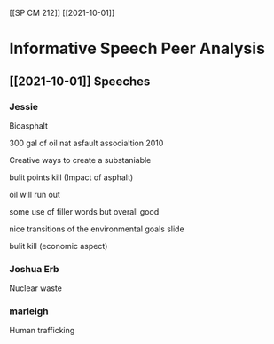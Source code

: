 [[SP CM 212]] [[2021-10-01]]


# Informative Speech Peer Analysis

## [[2021-10-01]] Speeches

### Jessie

Bioasphalt 

300 gal of oil nat asfault associaltion 2010

Creative ways to create a substaniable

bulit points kill (Impact of asphalt)

oil will run out 

some use of filler words but overall good 

nice transitions of the environmental goals slide

bulit kill (economic aspect)

### Joshua Erb
Nuclear waste 

### marleigh

Human trafficking


